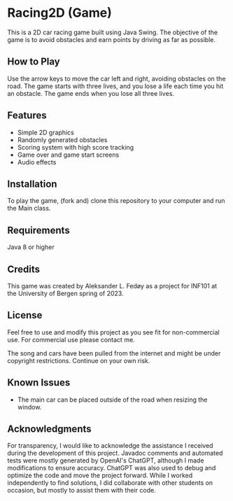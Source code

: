 # Racing2D (Game)

This is a 2D car racing game built using Java Swing. The objective of the game is to avoid obstacles and earn points by driving as far as possible.

## How to Play

Use the arrow keys to move the car left and right, avoiding obstacles on the road. The game starts with three lives, and you lose a life each time you hit an obstacle. The game ends when you lose all three lives.

## Features

- Simple 2D graphics
- Randomly generated obstacles
- Scoring system with high score tracking
- Game over and game start screens
- Audio effects

## Installation

To play the game, (fork and) clone this repository to your computer and run the Main class.

## Requirements

Java 8 or higher

## Credits

This game was created by Aleksander L. Fedøy as a project for INF101 at the University of Bergen spring of 2023.

## License

Feel free to use and modify this project as you see fit for non-commercial use. For commercial use please contact me.

The song and cars have been pulled from the internet and might be under copyright restrictions. Continue on your own risk.

## Known Issues

- The main car can be placed outside of the road when resizing the window.

## Acknowledgments

For transparency, I would like to acknowledge the assistance I received during the development of this project. Javadoc comments and automated tests were mostly generated by OpenAI's ChatGPT, although I made modifications to ensure accuracy. ChatGPT was also used to debug and optimize the code and move the project forward. While I worked independently to find solutions, I did collaborate with other students on occasion, but mostly to assist them with their code.
